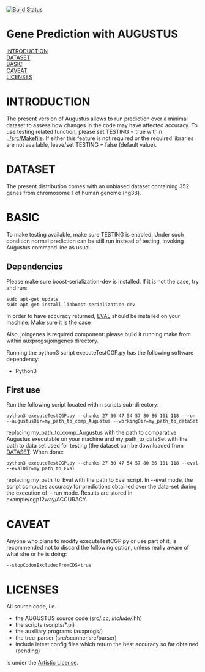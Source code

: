 [![Build Status](https://travis-ci.org/Gaius-Augustus/Augustus.svg?branch=master)](https://travis-ci.org/Gaius-Augustus/Augustus)

# Gene Prediction with AUGUSTUS

[INTRODUCTION](#introduction)  
[DATASET](#dataset)  
[BASIC](#basic)  
[CAVEAT](#caveat)  
[LICENSES](#licenses)  

# INTRODUCTION

The present version of Augustus allows to run prediction over a minimal dataset to assess how changes in the code may have affected accuracy. To use testing related function, please set TESTING = true within [../src/Makefile](../src/Makefile). If either this feature is not required or the required libraries are not available, leave/set TESTING = false (default value).

# DATASET

The present distribution comes with an unbiased dataset containing 352 genes from chromosome 1 of human genome (hg38). 

# BASIC

To make testing available, make sure TESTING is enabled. Under such condition normal prediction can be still run instead of testing, invoking Augustus command line as usual.

## Dependencies

Please make sure boost-serialization-dev is installed. If it is not the case, try and run:

```
sudo apt-get update
sudo apt-get install libboost-serialization-dev
```
In order to have accuracy returned, [EVAL](https://mblab.wustl.edu/software/download/eval-2.2.8.tar.gz) should be installed on your machine. Make sure it is the case

Also, joingenes is required component: please build it running make from within auxprogs/joingenes directory.

Running the python3 script executeTestCGP.py has the following software dependency:
  - Python3

## First use

Run the following script located within scripts sub-directory:
```
python3 executeTestCGP.py --chunks 27 30 47 54 57 80 86 101 118 --run --augustusDir=my_path_to_comp_Augustus --workingDir=my_path_to_dataSet
```
replacing my_path_to_comp_Augustus with the path to comparative Augustus executable on your machine and my_path_to_dataSet with the path to data set used for testing (the dataset can be downloaded from [DATASET](http://bioinf.uni-greifswald.de/bioinf/downloads/data/aug-test/cgp12way.tgz). When done:
```
python3 executeTestCGP.py --chunks 27 30 47 54 57 80 86 101 118 --eval --evalDir=my_path_to_Eval
```
replacing my_path_to_Eval with the path to Eval script. In --eval mode, the script computes accuracy for predictions obtained over the data-set during the execution of --run mode. Results are stored in example/cgp12way/ACCURACY. 

# CAVEAT

Anyone who plans to modify executeTestCGP.py or use part of it, is recommended not to discard the following option, unless really aware of what she or he is doing:
```
--stopCodonExcludedFromCDS=true
```

# LICENSES

All source code, i.e.
  - the AUGUSTUS source code (src/*.cc, include/*.hh)
  - the scripts (scripts/*.pl)
  - the auxiliary programs (auxprogs/)
  - the tree-parser (src/scanner,src/parser)
  - include latest config files which return the best accuracy so far obtained (pending)
  
is under the [Artistic License](src/LICENSE.TXT).
